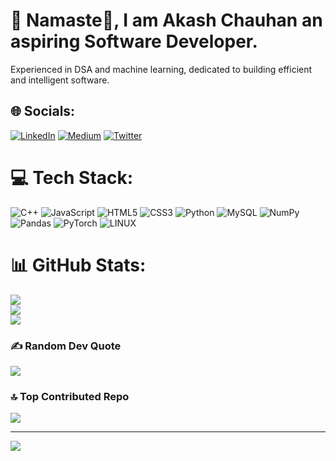 # 💫 Namaste🙏, I am Akash Chauhan an aspiring Software Developer.
Experienced in DSA and machine learning, dedicated to building efficient and intelligent software. <br>



## 🌐 Socials:
[![LinkedIn](https://img.shields.io/badge/LinkedIn-%230077B5.svg?logo=linkedin&logoColor=white)](https://linkedin.com/in/a1akashchauhan) [![Medium](https://img.shields.io/badge/Medium-12100E?logo=medium&logoColor=white)](https://medium.com/@a1akashchauhan) [![Twitter](https://img.shields.io/badge/Twitter-%231DA1F2.svg?logo=Twitter&logoColor=white)](https://twitter.com/a1akashchauhan) 

# 💻 Tech Stack:
![C++](https://img.shields.io/badge/c++-%2300599C.svg?style=for-the-badge&logo=c%2B%2B&logoColor=white) ![JavaScript](https://img.shields.io/badge/javascript-%23323330.svg?style=for-the-badge&logo=javascript&logoColor=%23F7DF1E) ![HTML5](https://img.shields.io/badge/html5-%23E34F26.svg?style=for-the-badge&logo=html5&logoColor=white) ![CSS3](https://img.shields.io/badge/css3-%231572B6.svg?style=for-the-badge&logo=css3&logoColor=white) ![Python](https://img.shields.io/badge/python-3670A0?style=for-the-badge&logo=python&logoColor=ffdd54) ![MySQL](https://img.shields.io/badge/mysql-%2300f.svg?style=for-the-badge&logo=mysql&logoColor=white) ![NumPy](https://img.shields.io/badge/numpy-%23013243.svg?style=for-the-badge&logo=numpy&logoColor=white) ![Pandas](https://img.shields.io/badge/pandas-%23150458.svg?style=for-the-badge&logo=pandas&logoColor=white) ![PyTorch](https://img.shields.io/badge/PyTorch-%23EE4C2C.svg?style=for-the-badge&logo=PyTorch&logoColor=white) ![LINUX](https://img.shields.io/badge/Linux-FCC624?style=for-the-badge&logo=linux&logoColor=black)
# 📊 GitHub Stats:
![](https://github-readme-stats.vercel.app/api?username=a1akashchauhan&theme=gotham&hide_border=false&include_all_commits=false&count_private=false)<br/>
![](https://github-readme-streak-stats.herokuapp.com/?user=a1akashchauhan&theme=gotham&hide_border=false)<br/>
![](https://github-readme-stats.vercel.app/api/top-langs/?username=a1akashchauhan&theme=gotham&hide_border=false&include_all_commits=false&count_private=false&layout=compact)

### ✍️ Random Dev Quote
![](https://quotes-github-readme.vercel.app/api?type=horizontal&theme=radical)

### 🔝 Top Contributed Repo
![](https://github-contributor-stats.vercel.app/api?username=a1akashchauhan&limit=5&theme=gruvbox&combine_all_yearly_contributions=true)

---
[![](https://visitcount.itsvg.in/api?id=a1akashchauhan&icon=0&color=6)](https://visitcount.itsvg.in)

<!-- Proudly created with GPRM ( https://gprm.itsvg.in ) -->
